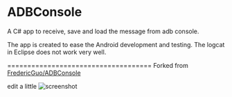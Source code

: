 ADBConsole
==========

A C# app to receive, save and load the message from adb console.

The app is created to ease the Android development and testing. The logcat in Eclipse does not work very well.


====================================
Forked from [FredericGuo/ADBConsole](https://github.com/FredericGuo/ADBConsole)

edit a little 
![screenshot](https://github.com/fwindpeak/ADBConsole/blob/master/Screenshot.png)
